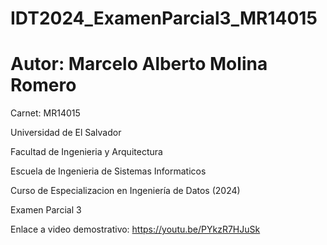 # IDT2024_ExamenParcial3_MR14015

# Autor: Marcelo Alberto Molina Romero

Carnet: MR14015

Universidad de El Salvador

Facultad de Ingenieria y Arquitectura

Escuela de Ingenieria de Sistemas Informaticos

Curso de Especializacion en Ingeniería de Datos (2024)

Examen Parcial 3

Enlace a video demostrativo: 
https://youtu.be/PYkzR7HJuSk
